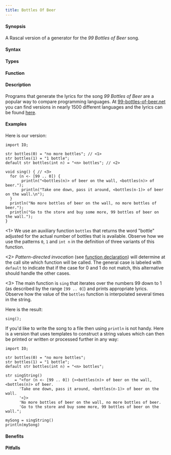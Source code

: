 ```yaml
---
title: Bottles Of Beer
---
```


#### Synopsis

A Rascal version of a generator for the _99 Bottles of Beer_ song.

#### Syntax

#### Types

#### Function

#### Description

Programs that generate the lyrics for the song _99 Bottles of Beer_ are a popular way to compare programming languages.
At [99-bottles-of-beer.net](http://99-bottles-of-beer.net/) you can find versions in nearly 1500 different languages
and the lyrics can be found [here](http://99-bottles-of-beer.net/lyrics.html).

#### Examples

Here is our version:
```rascal-commands
import IO;

str bottles(0) = "no more bottles"; // <1>
str bottles(1) = "1 bottle";
default str bottles(int n) = "<n> bottles"; // <2>

void sing() { // <3>
  for (n <- [99 .. 0]) {
       println("<bottles(n)> of beer on the wall, <bottles(n)> of beer.");
       println("Take one down, pass it around, <bottles(n-1)> of beer on the wall.\n");
  }  
  println("No more bottles of beer on the wall, no more bottles of beer.");
  println("Go to the store and buy some more, 99 bottles of beer on the wall.");
}
```

                
<1> We use an auxiliary function `bottles` that returns the word "bottle" adjusted for the actual number of bottles that is available.
Observe how we use the patterns `0`, `1` and `int n` in the definition of three variants of this function.

<2> _Pattern-directed invocation_ (see [function declaration]((Rascal:Declarations-Function))) will determine at the call site which function will be called. The
general case is labeled with `default` to indicate that if the case for 0 and 1 do not match, this alternative should handle the other cases. 

<3> The main function is `sing` that iterates over the numbers 99 down to 1 (as described by the range `[99 .. 0]`)
and prints appropriate lyrics. Observe how the value  of the `bottles` function is interpolated several times in the string.

Here is the result:

```rascal-shell,continue
sing();
```

If you'd like to write the song to a file then using `println` is not handy. Here is a version that uses templates to construct 
a string values which can then be printed or written or processed further in any way:

```rascal-commands
import IO;

str bottles(0) = "no more bottles";
str bottles(1) = "1 bottle";
default str bottles(int n) = "<n> bottles";

str singString() 
    = "<for (n <- [99 .. 0]) {><bottles(n)> of beer on the wall, <bottles(n)> of beer.
      'Take one down, pass it around, <bottles(n-1)> of beer on the wall.
      '<}>
      'No more bottles of beer on the wall, no more bottles of beer.
      'Go to the store and buy some more, 99 bottles of beer on the wall.";
```

```rascal-shell,continue
mySong = singString()
println(mySong)
```

#### Benefits

#### Pitfalls

